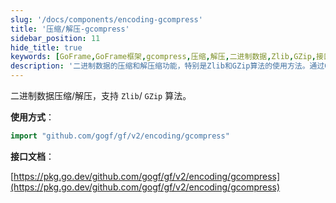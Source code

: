 ```yaml
---
slug: '/docs/components/encoding-gcompress'
title: '压缩/解压-gcompress'
sidebar_position: 11
hide_title: true
keywords: [GoFrame,GoFrame框架,gcompress,压缩,解压,二进制数据,Zlib,GZip,接口文档,GoFrame编码]
description: '二进制数据的压缩和解压缩功能，特别是Zlib和GZip算法的使用方法。通过GoFrame框架，用户可以轻松实现数据压缩解压，具体实现请参考接口文档。本页面提供详细的调用示例和相关技术文档链接，帮助开发者快速上手。'
---
```


二进制数据压缩/解压，支持 `Zlib`/ `GZip` 算法。

**使用方式**：

```go
import "github.com/gogf/gf/v2/encoding/gcompress"
```

**接口文档**：

[https://pkg.go.dev/github.com/gogf/gf/v2/encoding/gcompress](https://pkg.go.dev/github.com/gogf/gf/v2/encoding/gcompress)